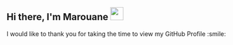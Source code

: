<style>
.wave {
    width: 30px;    
}
</style>

<h2> Hi there, I'm Marouane <img src = "https://raw.githubusercontent.com/MartinHeinz/MartinHeinz/master/wave.gif" class="wave" > </h2>

<div size='20px'>
    I would like to thank you for taking the time to view my GitHub Profile :smile:
</div>

